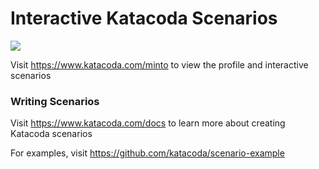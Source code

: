 # Interactive Katacoda Scenarios

[![](http://shields.katacoda.com/katacoda/minto/count.svg)](https://www.katacoda.com/minto "Get your profile on Katacoda.com")

Visit https://www.katacoda.com/minto to view the profile and interactive scenarios

### Writing Scenarios
Visit https://www.katacoda.com/docs to learn more about creating Katacoda scenarios

For examples, visit https://github.com/katacoda/scenario-example
